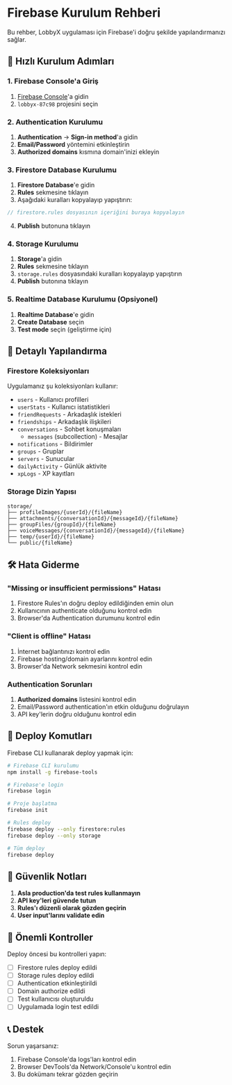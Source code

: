 # Firebase Kurulum Rehberi

Bu rehber, LobbyX uygulaması için Firebase'i doğru şekilde yapılandırmanızı sağlar.

## 🚀 Hızlı Kurulum Adımları

### 1. Firebase Console'a Giriş
1. [Firebase Console](https://console.firebase.google.com/)'a gidin
2. `lobbyx-87c98` projesini seçin

### 2. Authentication Kurulumu
1. **Authentication** → **Sign-in method**'a gidin
2. **Email/Password** yöntemini etkinleştirin
3. **Authorized domains** kısmına domain'inizi ekleyin

### 3. Firestore Database Kurulumu
1. **Firestore Database**'e gidin
2. **Rules** sekmesine tıklayın
3. Aşağıdaki kuralları kopyalayıp yapıştırın:

```javascript
// firestore.rules dosyasının içeriğini buraya kopyalayın
```

4. **Publish** butonuna tıklayın

### 4. Storage Kurulumu
1. **Storage**'a gidin
2. **Rules** sekmesine tıklayın
3. `storage.rules` dosyasındaki kuralları kopyalayıp yapıştırın
4. **Publish** butonına tıklayın

### 5. Realtime Database Kurulumu (Opsiyonel)
1. **Realtime Database**'e gidin
2. **Create Database** seçin
3. **Test mode** seçin (geliştirme için)

## 🔧 Detaylı Yapılandırma

### Firestore Koleksiyonları
Uygulamanız şu koleksiyonları kullanır:

- `users` - Kullanıcı profilleri
- `userStats` - Kullanıcı istatistikleri
- `friendRequests` - Arkadaşlık istekleri
- `friendships` - Arkadaşlık ilişkileri
- `conversations` - Sohbet konuşmaları
  - `messages` (subcollection) - Mesajlar
- `notifications` - Bildirimler
- `groups` - Gruplar
- `servers` - Sunucular
- `dailyActivity` - Günlük aktivite
- `xpLogs` - XP kayıtları

### Storage Dizin Yapısı
```
storage/
├── profileImages/{userId}/{fileName}
├── attachments/{conversationId}/{messageId}/{fileName}
├── groupFiles/{groupId}/{fileName}
├── voiceMessages/{conversationId}/{messageId}/{fileName}
├── temp/{userId}/{fileName}
└── public/{fileName}
```

## 🛠️ Hata Giderme

### "Missing or insufficient permissions" Hatası
1. Firestore Rules'ın doğru deploy edildiğinden emin olun
2. Kullanıcının authenticate olduğunu kontrol edin
3. Browser'da Authentication durumunu kontrol edin

### "Client is offline" Hatası
1. İnternet bağlantınızı kontrol edin
2. Firebase hosting/domain ayarlarını kontrol edin
3. Browser'da Network sekmesini kontrol edin

### Authentication Sorunları
1. **Authorized domains** listesini kontrol edin
2. Email/Password authentication'ın etkin olduğunu doğrulayın
3. API key'lerin doğru olduğunu kontrol edin

## 📝 Deploy Komutları

Firebase CLI kullanarak deploy yapmak için:

```bash
# Firebase CLI kurulumu
npm install -g firebase-tools

# Firebase'e login
firebase login

# Proje başlatma
firebase init

# Rules deploy
firebase deploy --only firestore:rules
firebase deploy --only storage

# Tüm deploy
firebase deploy
```

## 🔐 Güvenlik Notları

1. **Asla production'da test rules kullanmayın**
2. **API key'leri güvende tutun**
3. **Rules'ı düzenli olarak gözden geçirin**
4. **User input'larını validate edin**

## 🚨 Önemli Kontroller

Deploy öncesi bu kontrolleri yapın:

- [ ] Firestore rules deploy edildi
- [ ] Storage rules deploy edildi
- [ ] Authentication etkinleştirildi
- [ ] Domain authorize edildi
- [ ] Test kullanıcısı oluşturuldu
- [ ] Uygulamada login test edildi

## 📞 Destek

Sorun yaşarsanız:
1. Firebase Console'da logs'ları kontrol edin
2. Browser DevTools'da Network/Console'u kontrol edin
3. Bu dokümanı tekrar gözden geçirin
